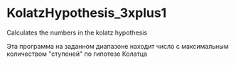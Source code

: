 # KolatzHypothesis_3xplus1
Calculates the numbers in the kolatz hypothesis

Эта программа на заданном диапазоне находит число с максимальным количеством "ступеней" по гипотезе Колатца
